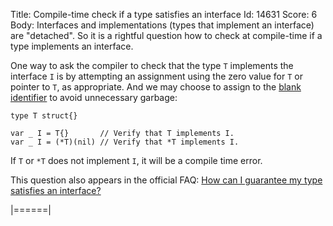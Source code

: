 Title: Compile-time check if a type satisfies an interface
Id: 14631
Score: 6
Body:
Interfaces and implementations (types that implement an interface) are "detached". So it is a rightful question how to check at compile-time if a type implements an interface.

One way to ask the compiler to check that the type `T` implements the interface `I` is by attempting an assignment using the zero value for `T` or pointer to `T`, as appropriate. And we may choose to assign to the [blank identifier][2] to avoid unnecessary garbage:

    type T struct{}

    var _ I = T{}       // Verify that T implements I.
    var _ I = (*T)(nil) // Verify that *T implements I.

If `T` or `*T` does not implement `I`, it will be a compile time error.

This question also appears in the official FAQ: [How can I guarantee my type satisfies an interface?][3]


  [2]: https://golang.org/ref/spec#Blank_identifier
  [3]: https://golang.org/doc/faq#guarantee_satisfies_interface
|======|

